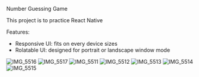 Number Guessing Game

This project is to practice React Native

Features:
  - Responsive UI: fits on every device sizes
  - Rolatable UI: designed for portrait or landscape window mode

![IMG_5516](https://user-images.githubusercontent.com/73866831/115755348-744db080-a3c7-11eb-89fb-f7a3ac63a9bb.PNG)
![IMG_5517](https://user-images.githubusercontent.com/73866831/115755355-757edd80-a3c7-11eb-8984-c5a01b517628.PNG)
![IMG_5511](https://user-images.githubusercontent.com/73866831/115755360-76177400-a3c7-11eb-87b4-a00ce13c6438.PNG)
![IMG_5512](https://user-images.githubusercontent.com/73866831/115755363-76177400-a3c7-11eb-934b-176fa4ace25d.PNG)
![IMG_5513](https://user-images.githubusercontent.com/73866831/115755364-76b00a80-a3c7-11eb-898a-6f1c9c71f7be.PNG)
![IMG_5514](https://user-images.githubusercontent.com/73866831/115755367-7748a100-a3c7-11eb-917d-3db9a1134836.PNG)
![IMG_5515](https://user-images.githubusercontent.com/73866831/115755369-7748a100-a3c7-11eb-8a7e-2027ec2b226a.PNG)

